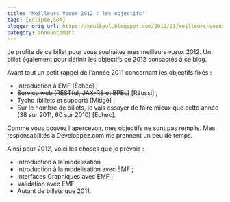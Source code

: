 ```yaml
---
title: 'Meilleurs Voeux 2012 : les objectifs'
tags: [Eclipse,SOA]
blogger_orig_url: https://keulkeul.blogspot.com/2012/01/meilleurs-voeux-2012-les-objectifs.html
category: announcement
---
```


Je profite de ce billet pour vous souhaitez mes meilleurs vœux 2012. Un billet également pour définir les objectifs de 2012 consacrés à ce blog.

Avant tout un petit rappel de l'année 2011 concernant les objectifs fixés :

* Introduction à EMF [Échec] ;
* ~~Service web (RESTful, JAX-RS et BPEL)~~ [Réussi] ;
* Tycho (billets et support) [Mitigé] ;
* Sur le nombre de billets, je vais essayer de faire mieux que cette année (38 sur 2011, 60 sur 2010) [Echec].

Comme vous pouvez l'apercevoir, mes objectifs ne sont pas remplis. Mes responsabilités à Developpez.com me prennent un peu de temps.

Ainsi pour 2012, voici les choses que je prévois :  

* Introduction à la modélisation ;
* Introduction à la modélisation avec EMF ;
* Interfaces Graphiques avec EMF ;
* Validation avec EMF ;
* Autant de billets que 2011.